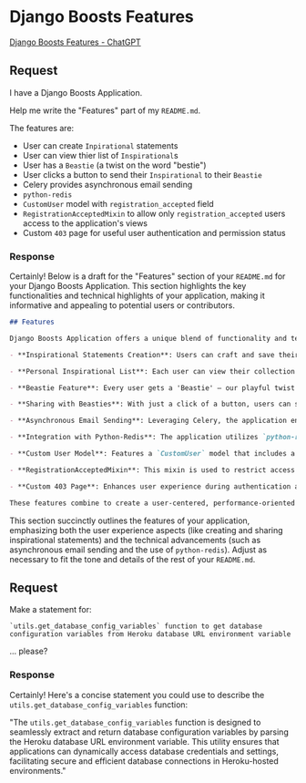 # Django Boosts Features

[Django Boosts Features - ChatGPT](https://chat.openai.com/share/51339e37-3893-452b-abf4-4dd35f62274a)

## Request

I have a Django Boosts Application.

Help me write the "Features" part of my `README.md`.

The features are:

- User can create `Inpirational` statements
- User can view thier list of `Inspirational`s
- User has a `Beastie` (a twist on the word "bestie")
- User clicks a button to send their `Inspirational` to their `Beastie`
- Celery provides asynchronous email sending
- `python-redis`
- `CustomUser` model with `registration_accepted` field
- `RegistrationAcceptedMixin` to allow only `registration_accepted` users access to the application's views
- Custom `403` page for useful user authentication and permission status


### Response

Certainly! Below is a draft for the "Features" section of your `README.md` for your Django Boosts Application. This section highlights the key functionalities and technical highlights of your application, making it informative and appealing to potential users or contributors.

```markdown
## Features

Django Boosts Application offers a unique blend of functionality and technical sophistication designed to inspire and connect users. Here are the highlights of what it brings to the table:

- **Inspirational Statements Creation**: Users can craft and save their own motivational or inspirational statements, personalizing their experience and creating content that resonates with them.

- **Personal Inspirational List**: Each user can view their collection of 'Inspirational' statements, allowing easy access to their custom motivational content whenever they need a boost.

- **Beastie Feature**: Every user gets a 'Beastie' – our playful twist on the concept of a 'bestie' or best friend. This feature adds a layer of engagement and fun to the user experience.

- **Sharing with Beasties**: With just a click of a button, users can share their inspirational statements with their 'Beastie', making motivation and positive vibes spread easily among friends.

- **Asynchronous Email Sending**: Leveraging Celery, the application ensures that emails, such as those sharing Inspirational statements with a Beastie, are sent asynchronously. This enhances the application's performance and user experience by not blocking the main thread during email dispatch.

- **Integration with Python-Redis**: The application utilizes `python-redis` for efficient caching and session storage, significantly improving load times and scalability.

- **Custom User Model**: Features a `CustomUser` model that includes a `registration_accepted` field. This field is crucial for controlling access to the application, ensuring that only approved users can create and share Inspirational statements.

- **RegistrationAcceptedMixin**: This mixin is used to restrict access to the application's views, ensuring that only users with `registration_accepted` status can interact with the core features of the application.

- **Custom 403 Page**: Enhances user experience during authentication and permission issues by providing a custom 403 page. This page offers useful information to users about their authentication status and what actions they can take, making the application more user-friendly and secure.

These features combine to create a user-centered, performance-oriented application that not only motivates and inspires but also does so with an emphasis on user experience and technical excellence.
```

This section succinctly outlines the features of your application, emphasizing both the user experience aspects (like creating and sharing inspirational statements) and the technical advancements (such as asynchronous email sending and the use of `python-redis`). Adjust as necessary to fit the tone and details of the rest of your `README.md`.

## Request

Make a statement for:

```
`utils.get_database_config_variables` function to get database configuration variables from Heroku database URL environment variable
```

... please?

### Response

Certainly! Here's a concise statement you could use to describe the `utils.get_database_config_variables` function:

"The `utils.get_database_config_variables` function is designed to seamlessly extract and return database configuration variables by parsing the Heroku database URL environment variable. This utility ensures that applications can dynamically access database credentials and settings, facilitating secure and efficient database connections in Heroku-hosted environments."

